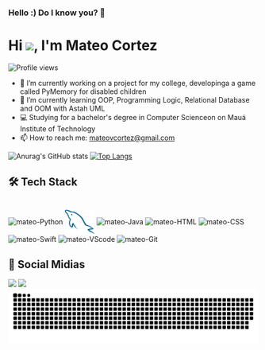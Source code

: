 ### Hello :) Do I know you? 🤔
<h1 align="left">Hi <img src="https://raw.githubusercontent.com/kaueMarques/kaueMarques/master/hi.gif" height="50px">, I'm Mateo Cortez</h1>
<p align="left"> <img src="https://komarev.com/ghpvc/?username=omateocortez&color=red" alt="Profile views" /> </p>


- 🔭 I’m currently working on a project for my college, developinga a game called PyMemory for disabled children
- 🌱 I’m currently learning OOP, Programming Logic, Relational Database and OOM with Astah UML
- 💻 Studying for a bachelor's degree in Computer Scienceon on Mauá Institute of Technology
- 📫 How to reach me: mateovcortez@gmail.com


![Anurag's GitHub stats](https://github-readme-stats.vercel.app/api?username=omateocortez&show_icons=true&theme=radical&hide_border=truebg_color=0D1117)
[![Top Langs](https://github-readme-stats.vercel.app/api/top-langs/?username=omateocortez&show_icons=true&theme=radical)](https://github.com/omateocortez/github-readme-stats)




<h2>🛠️ Tech Stack</h2>

<div style="display: inline_block"><br>
<img align="center" alt="mateo-Python" height="50" width="60" src="https://cdn.jsdelivr.net/gh/devicons/devicon@latest/icons/python/python-original.svg" />
<img align="center" alt="mateo-MySQL"  height="50" width="60" src="https://raw.githubusercontent.com/devicons/devicon/master/icons/mysql/mysql-original.svg">
<img align="center" alt="mateo-Java"   height="50" width="60" src="https://cdn.jsdelivr.net/gh/devicons/devicon@latest/icons/java/java-original.svg" />
<img align="center" alt="mateo-HTML"   height="50" width="60" src="https://cdn.jsdelivr.net/gh/devicons/devicon@latest/icons/html5/html5-original.svg" />
<img align="center" alt="mateo-CSS"    height="50" width="60" src="https://cdn.jsdelivr.net/gh/devicons/devicon@latest/icons/css3/css3-original.svg" />
<img align="center" alt="mateo-Swift"  height="50" width="60" src="https://cdn.jsdelivr.net/gh/devicons/devicon@latest/icons/swift/swift-original.svg" />
<img align="center" alt="mateo-VScode" height="50" width="60" src="https://cdn.jsdelivr.net/gh/devicons/devicon@latest/icons/vscode/vscode-original.svg" />
<img align="center" alt="mateo-Git"    height="50" width="60" src="https://cdn.jsdelivr.net/gh/devicons/devicon@latest/icons/git/git-original.svg" />
   


<h2> 📌 Social Midias </h2>
<div> 
  <a href="https://instagram.com/omateocortez" target="_blank">
    <img src="https://img.shields.io/badge/-Instagram-%23E4605F?style=for-the-badge&logo=instagram&logoColor=white" target="_blank"></a>
  <a href = "mailto:mateovcortez@gmail.com">
    <img src="https://img.shields.io/badge/-Gmail-%23333?style=for-the-badge&logo=gmail&logoColor=white" target="_blank"></a>
</div>



<picture align="center">
  <source media="(prefers-color-scheme: dark)" srcset="https://raw.githubusercontent.com/omateocortez/omateocortez/output/github-contribution-grid-snake-dark.svg">
  <source media="(prefers-color-scheme: light)" srcset="https://raw.githubusercontent.com/omateocortez/omateocortez/output/github-contribution-grid-snake-dark.svg">
  <img align="center" alt="github contribution grid snake animation" src="https://raw.githubusercontent.com/omateocortez/omateocortez/output/github-contribution-grid-snake.svg">
</picture>
